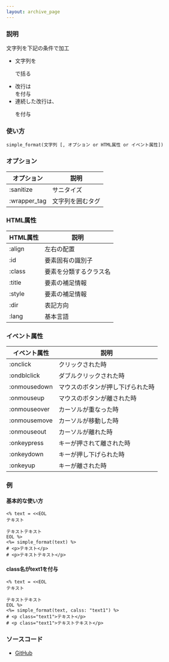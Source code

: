 ```yaml
---
layout: archive_page
---
```

### 説明
文字列を下記の条件で加工

* 文字列を<p>で括る
* 改行は<br />を付与
* 連続した改行は、</p><p>を付与

### 使い方
    simple_format(文字列 [, オプション or HTML属性 or イベント属性])

### オプション

オプション    | 説明
----------- | ----------
:sanitize   | サニタイズ
:wrapper_tag | 文字列を囲むタグ

### HTML属性

HTML属性  | 説明
------ | -----------
:align | 左右の配置
:id    | 要素固有の識別子
:class | 要素を分類するクラス名
:title | 要素の補足情報
:style | 要素の補足情報
:dir   | 表記方向
:lang  | 基本言語

### イベント属性

イベント属性     | 説明
-------------|--------------------
:onclick     | クリックされた時
:ondblclick  | ダブルクリックされた時
:onmousedown | マウスのボタンが押し下げられた時
:onmouseup   | マウスのボタンが離された時
:onmouseover | カーソルが重なった時
:onmousemove | カーソルが移動した時
:onmouseout  | カーソルが離れた時
:onkeypress  | キーが押されて離された時
:onkeydown   | キーが押し下げられた時
:onkeyup     | キーが離された時

### 例
#### 基本的な使い方
    <% text = <<EOL
    テキスト

    テキストテキスト
    EOL %>
    <%= simple_format(text) %>
    # <p>テキスト</p>
    # <p>テキストテキスト</p>

#### class名がtext1を付与
    <% text = <<EOL
    テキスト

    テキストテキスト
    EOL %>
    <%= simple_format(text, calss: "text1") %>
    # <p class="text1">テキスト</p>
    # <p class="text1">テキストテキスト</p>

### ソースコード
* [GitHub](https://github.com/rails/rails/blob/ac30e389ecfa0e26e3d44c1eda8488ddf63b3ecc/actionview/lib/action_view/helpers/text_helper.rb#L302)